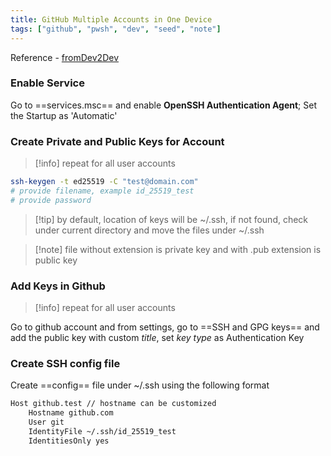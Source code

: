 ```yaml
---
title: GitHub Multiple Accounts in One Device
tags: ["github", "pwsh", "dev", "seed", "note"]
---
```


Reference - [fromDev2Dev](https://www.youtube.com/watch?v=Fyfp0oEWD6w&ab_channel=fromDev2Dev)

### Enable Service

Go to ==services.msc== and enable **OpenSSH Authentication Agent**; Set the Startup as 'Automatic'

### Create Private and Public Keys for Account

>[!info] repeat for all user accounts

```bash
ssh-keygen -t ed25519 -C "test@domain.com"
# provide filename, example id_25519_test
# provide password
```

>[!tip] by default, location of keys will be ~/.ssh, if not found, check under current directory and move the files under ~/.ssh


>[!note] file without extension is private key and with .pub extension is public key

### Add Keys in Github

>[!info] repeat for all user accounts

Go to github account and from settings, go to ==SSH and GPG keys== and add the public key with custom *title*, set *key type* as Authentication Key


###  Create SSH config file

Create ==config== file under ~/.ssh using the following format

```bash
Host github.test // hostname can be customized
    Hostname github.com
    User git
    IdentityFile ~/.ssh/id_25519_test
    IdentitiesOnly yes
    
```
